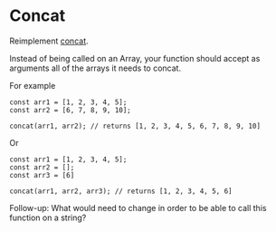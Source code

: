 # Concat

Reimplement [concat](https://developer.mozilla.org/en-US/docs/Web/JavaScript/Reference/Global_Objects/Array/concat).

Instead of being called on an Array, your function should accept as arguments all of the arrays it needs to concat.

For example

```
const arr1 = [1, 2, 3, 4, 5];
const arr2 = [6, 7, 8, 9, 10];

concat(arr1, arr2); // returns [1, 2, 3, 4, 5, 6, 7, 8, 9, 10]
```

Or


```
const arr1 = [1, 2, 3, 4, 5];
const arr2 = [];
const arr3 = [6]

concat(arr1, arr2, arr3); // returns [1, 2, 3, 4, 5, 6]

```

Follow-up: What would need to change in order to be able to call this function on a string?
